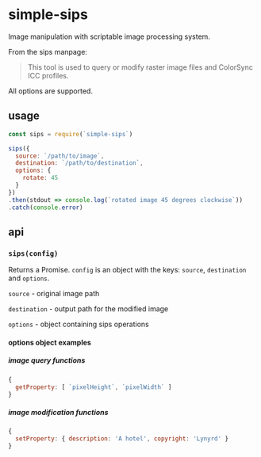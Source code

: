 # simple-sips

Image manipulation with scriptable image processing system.

From the sips manpage:

> This tool is used to query or modify raster image files and ColorSync ICC profiles.

All options are supported.

## usage

```javascript
const sips = require(`simple-sips`)

sips({
  source: `/path/to/image`,
  destination: `/path/to/destination`,
  options: {
    rotate: 45
  }
})
.then(stdout => console.log(`rotated image 45 degrees clockwise`))
.catch(console.error)
```

## api

### `sips(config)`

Returns a Promise. `config` is an object with the keys: `source`, `destination` and `options`.

`source` - original image path

`destination` - output path for the modified image

`options` - object containing sips operations

#### options object examples

##### image query functions

```javascript
{
  getProperty: [ `pixelHeight`, `pixelWidth` ]
}
```

##### image modification functions

```javascript
{
  setProperty: { description: 'A hotel', copyright: 'Lynyrd' }
}
```
